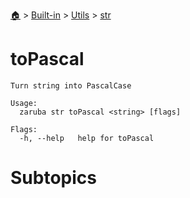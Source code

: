 <!--startTocHeader-->
[🏠](../../../README.md) > [Built-in](../../README.md) > [Utils](../README.md) > [str](README.md)
# toPascal
<!--endTocHeader-->

```
Turn string into PascalCase

Usage:
  zaruba str toPascal <string> [flags]

Flags:
  -h, --help   help for toPascal

```

# Subtopics
<!--startTocSubtopic-->
<!--endTocSubtopic-->